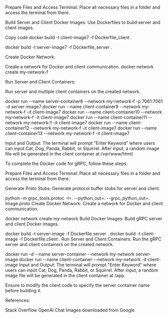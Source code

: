 Prepare Files and Access Terminal:
Place all necessary files in a folder and access the terminal from there.

Build Server and Client Docker Images:
Use Dockerfiles to build server and client images.

Copy code
docker build -t client-image7 -f Dockerfile_client .
 
docker build -t server-image7 -f Dockerfile_server .

Create Docker Network:

Create a network for Docker and client communication.
docker network create my-network-f

Run Server and Client Containers:

Run server and multiple client containers on the created network.

docker run --name server-container8 --network my-network-f -p 7061:7061 -d server-image7
docker run --name client-container9 --network my-network-f -it client-image7
docker run --name client-container10 --network my-network-f -it client-image7
docker run --name client-container11 --network my-network-f -it client-image7
docker run --name client-container12 --network my-network-f -it client-image7
docker run --name client-container13 --network my-network-f -it client-image7

Input and Output:
The terminal will prompt "Enter Keyword" where users can input Cat, Dog, Panda, Rabbit, or Squirrel. After input, a random image file will be generated in the client container at /var/www/html/.

To complete the Docker code for gRPC, follow these steps:

Prepare Files and Access Terminal:
Place all necessary files in a folder and access the terminal from there.

Generate Proto Stubs:
Generate protocol buffer stubs for server and client.


python -m grpc_tools.protoc -I=. --python_out=. --grpc_python_out=. Image.proto
Create Docker Network:
Create a network for Docker and client communication.


docker network create my-network
Build Docker Images:
Build gRPC server and client Docker images.


docker build -t server-image -f Dockerfile.server .
docker build -t client-image -f Dockerfile.client .
Run Server and Client Containers:
Run the gRPC server and client containers on the created network.


docker run -d --name server-container --network my-network server-image
docker run --name client-container --network my-network -it client-image
Input and Output:
The terminal will prompt "Enter Keyword" where users can input Cat, Dog, Panda, Rabbit, or Squirrel. After input, a random image file will be generated in the client container at /app.

Ensure to modify the client code to specify the server container name before building it.

References:

Stack Overflow
OpenAI Chat
Images downloaded from Google